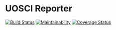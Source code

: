 # UOSCI Reporter

[![Build Status](https://travis-ci.org/ChrisMacNaughton/uosci.svg?branch=master)](https://travis-ci.org/ChrisMacNaughton/uosci)
[![Maintainability](https://api.codeclimate.com/v1/badges/ef82d78ae6bf2ed3f23f/maintainability)](https://codeclimate.com/github/ChrisMacNaughton/uosci/maintainability)
[![Coverage Status](https://coveralls.io/repos/github/ChrisMacNaughton/uosci/badge.svg?branch=master)](https://coveralls.io/github/ChrisMacNaughton/uosci?branch=master)